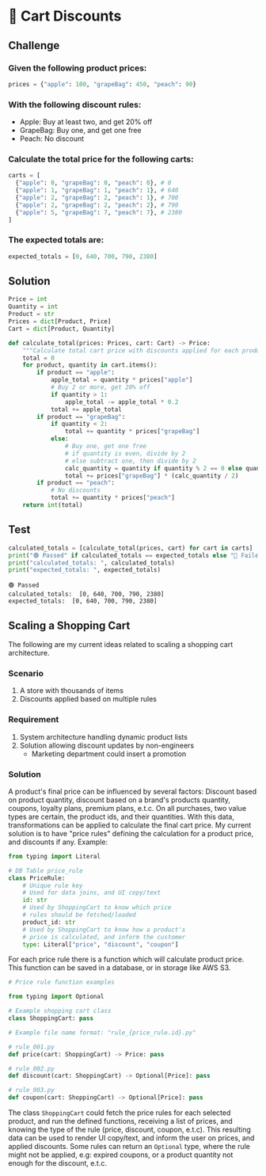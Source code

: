 # 🛒 Cart Discounts

## Challenge

### Given the following product prices:


```python
prices = {"apple": 100, "grapeBag": 450, "peach": 90}
```

### With the following discount rules:

- Apple: Buy at least two, and get 20% off
- GrapeBag: Buy one, and get one free
- Peach: No discount

### Calculate the total price for the following carts:


```python
carts = [
  {"apple": 0, "grapeBag": 0, "peach": 0}, # 0
  {"apple": 1, "grapeBag": 1, "peach": 1}, # 640
  {"apple": 2, "grapeBag": 2, "peach": 1}, # 700
  {"apple": 2, "grapeBag": 2, "peach": 2}, # 790
  {"apple": 5, "grapeBag": 7, "peach": 7}, # 2380
]
```

### The expected totals are:


```python
expected_totals = [0, 640, 700, 790, 2380]
```

## Solution


```python
Price = int
Quantity = int
Product = str
Prices = dict[Product, Price]
Cart = dict[Product, Quantity]

def calculate_total(prices: Prices, cart: Cart) -> Price:
    """Calculate total cart price with discounts applied for each product"""
    total = 0
    for product, quantity in cart.items():
        if product == "apple":
            apple_total = quantity * prices["apple"]
            # Buy 2 or more, get 20% off
            if quantity > 1:
                apple_total -= apple_total * 0.2
            total += apple_total
        if product == "grapeBag":
            if quantity < 2:
                total += quantity * prices["grapeBag"]
            else:
                # Buy one, get one free
                # if quantity is even, divide by 2
                # else subtract one, then divide by 2
                calc_quantity = quantity if quantity % 2 == 0 else quantity - 1
                total += prices["grapeBag"] * (calc_quantity / 2)
        if product == "peach":
            # No discounts
            total += quantity * prices["peach"]
    return int(total)
```

## Test


```python
calculated_totals = [calculate_total(prices, cart) for cart in carts]
print("🟢 Passed" if calculated_totals == expected_totals else "🔴 Failed")
print("calculated_totals: ", calculated_totals)
print("expected_totals: ", expected_totals)
```

    🟢 Passed
    calculated_totals:  [0, 640, 700, 790, 2380]
    expected_totals:  [0, 640, 700, 790, 2380]


## Scaling a Shopping Cart

The following are my current ideas related to scaling a shopping cart architecture.

### Scenario

1. A store with thousands of items
2. Discounts applied based on multiple rules

### Requirement

1. System architecture handling dynamic product lists  
2. Solution allowing discount updates by non-engineers 
    - Marketing department could insert a promotion

### Solution

A product's final price can be influenced by several factors: Discount based on product quantity, discount based on a brand's products quantity, coupons, loyalty plans, premium plans, e.t.c. On all purchases, two value types are certain, the product ids, and their quantities. With this data, transformations can be applied to calculate the final cart price. My current solution is to have "price rules" defining the calculation for a product price, and discounts if any. Example:


```python
from typing import Literal

# DB Table price_rule
class PriceRule:
    # Unique rule key
    # Used for data joins, and UI copy/text
    id: str
    # Used by ShoppingCart to know which price
    # rules should be fetched/loaded
    product_id: str
    # Used by ShoppingCart to know how a product's
    # price is calculated, and inform the customer
    type: Literal["price", "discount", "coupon"]
```

For each price rule there is a function which will calculate product price. This function can be saved in a database, or in storage like AWS S3.


```python
# Price rule function examples

from typing import Optional

# Example shopping cart class
class ShoppingCart: pass

# Example file name format: "rule_{price_rule.id}.py"

# rule_001.py
def price(cart: ShoppingCart) -> Price: pass

# rule_002.py
def discount(cart: ShoppingCart) -> Optional[Price]: pass

# rule_003.py
def coupon(cart: ShoppingCart) -> Optional[Price]: pass
```

The class `ShoppingCart` could fetch the price rules for each selected product, and run the defined functions, receiving a list of prices, and knowing the type of the rule  (price, discount, coupon, e.t.c). This resulting data can be used to render UI copy/text, and inform the user on prices, and applied discounts. Some rules can return an `Optional` type, where the rule might not be applied, e.g: expired coupons, or a product quantity not enough for the discount, e.t.c.

